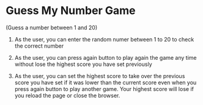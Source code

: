 # Guess My Number Game
(Guess a number between 1 and 20)

1. As the user, you can enter the random numer between 1 to 20 to check the correct number

2. As the user, you can press again button to play again the game any time without lose the highest score you have set previously

3. As the user, you can set the highest score to take over the previous score you have set if it was lower than the current score even when you press again button to play another game. Your highest score will lose if you reload the page or close the browser.
